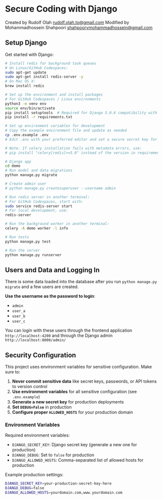 # Secure Coding with Django

Created by Rudolf Olah <rudolf.olah.to@gmail.com>
Modified by Mohammadhossein Shahpoori <shahpoorymohammadhossein@gmail.com>

## Setup Django

Get started with Django:

```sh
# Install redis for background task queues
# On Linux/GitHub Codespaces:
sudo apt-get update
sudo apt-get install redis-server -y
# On Mac OS X:
brew install redis

# Set up the environment and install packages
# For GitHub Codespaces / Linux environments
python3 -m venv env
source env/bin/activate
pip install setuptools  # Required for Django 3.0.6 compatibility with Python 3.12
pip install -r requirements.txt

# Set up environment variables for development
# Copy the example environment file and update as needed
cp .env.example .env
# Edit .env with your preferred editor and set a secure secret key for production

# Note: If celery installation fails with metadata errors, use:
# pip install "celery[redis]>=5.0" instead of the version in requirements.txt

# Django app
cd demo
# Run model and data migrations
python manage.py migrate

# Create admin user
# python manage.py createsuperuser --username admin

# Run redis server in another terminal:
# For GitHub Codespaces, start with:
sudo service redis-server start
# For local development, use:
redis-server

# Run the background worker in another terminal:
celery -A demo worker -l info

# Run tests
python manage.py test

# Run the server
python manage.py runserver
```

## Users and Data and Logging In

There is some data loaded into the database after you run `python manage.py migrate` and a few users are created.

**Use the username as the password to login**:

- `admin`
- `user_a`
- `user_b`
- `user_c`

You can login with these users through the frontend application `http://localhost:4200` and through the Django admin `http://localhost:8000/admin/`

## Security Configuration

This project uses environment variables for sensitive configuration. Make sure to:

1. **Never commit sensitive data** like secret keys, passwords, or API tokens to version control
2. **Use environment variables** for all sensitive configuration (see `.env.example`)
3. **Generate a new secret key** for production deployments
4. **Set `DEBUG=False`** in production
5. **Configure proper `ALLOWED_HOSTS`** for your production domain

### Environment Variables

Required environment variables:

- `DJANGO_SECRET_KEY`: Django secret key (generate a new one for production)
- `DJANGO_DEBUG`: Set to `false` for production
- `DJANGO_ALLOWED_HOSTS`: Comma-separated list of allowed hosts for production

Example production settings:

```bash
DJANGO_SECRET_KEY=your-production-secret-key-here
DJANGO_DEBUG=false
DJANGO_ALLOWED_HOSTS=yourdomain.com,www.yourdomain.com
```
